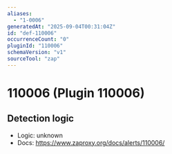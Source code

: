 ```yaml
---
aliases:
  - "1-0006"
generatedAt: "2025-09-04T00:31:04Z"
id: "def-110006"
occurrenceCount: "0"
pluginId: "110006"
schemaVersion: "v1"
sourceTool: "zap"
---
```


# 110006 (Plugin 110006)

## Detection logic

- Logic: unknown
- Docs: https://www.zaproxy.org/docs/alerts/110006/

